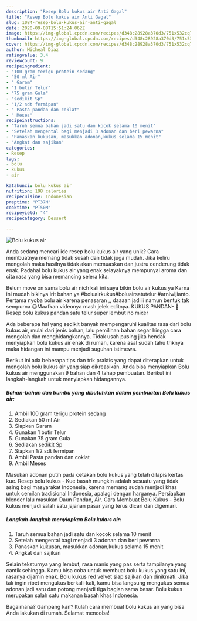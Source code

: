 ```yaml
---
description: "Resep Bolu kukus air Anti Gagal"
title: "Resep Bolu kukus air Anti Gagal"
slug: 1084-resep-bolu-kukus-air-anti-gagal
date: 2020-09-08T15:51:24.062Z
image: https://img-global.cpcdn.com/recipes/d348c28928a370d3/751x532cq70/bolu-kukus-air-foto-resep-utama.jpg
thumbnail: https://img-global.cpcdn.com/recipes/d348c28928a370d3/751x532cq70/bolu-kukus-air-foto-resep-utama.jpg
cover: https://img-global.cpcdn.com/recipes/d348c28928a370d3/751x532cq70/bolu-kukus-air-foto-resep-utama.jpg
author: Micheal Diaz
ratingvalue: 3.4
reviewcount: 9
recipeingredient:
- "100 gram terigu protein sedang"
- "50 ml Air"
- " Garam"
- "1 butir Telur"
- "75 gram Gula"
- "sedikit Sp"
- "1/2 sdt fermipan"
- " Pasta pandan dan coklat"
- " Meses"
recipeinstructions:
- "Taruh semua bahan jadi satu dan kocok selama 10 menit"
- "Setelah mengental bagi menjadi 3 adonan dan beri pewarna"
- "Panaskan kukusan, masukkan adonan,kukus selama 15 menit"
- "Angkat dan sajikan"
categories:
- Resep
tags:
- bolu
- kukus
- air

katakunci: bolu kukus air 
nutrition: 198 calories
recipecuisine: Indonesian
preptime: "PT37M"
cooktime: "PT50M"
recipeyield: "4"
recipecategory: Dessert

---
```



![Bolu kukus air](https://img-global.cpcdn.com/recipes/d348c28928a370d3/751x532cq70/bolu-kukus-air-foto-resep-utama.jpg)

Anda sedang mencari ide resep bolu kukus air yang unik? Cara membuatnya memang tidak susah dan tidak juga mudah. Jika keliru mengolah maka hasilnya tidak akan memuaskan dan justru cenderung tidak enak. Padahal bolu kukus air yang enak selayaknya mempunyai aroma dan cita rasa yang bisa memancing selera kita.

Belum move on sama bolu air nich kali ini saya bikin bolu air kukus ya Karna ini mudah bikinya irit bahan ya #boluairkukus#boluairsatutelur #arniwijianto. Pertama nyoba bolu air karena penasaran ,, daaaan jadiiii namun bentuk tak sempurna 😥Maafkan videonya mash jelek editnya. KUKUS PANDAN- 🍮 Resep bolu kukus pandan satu telur super lembut no mixer

Ada beberapa hal yang sedikit banyak mempengaruhi kualitas rasa dari bolu kukus air, mulai dari jenis bahan, lalu pemilihan bahan segar hingga cara mengolah dan menghidangkannya. Tidak usah pusing jika hendak menyiapkan bolu kukus air enak di rumah, karena asal sudah tahu triknya maka hidangan ini mampu menjadi suguhan istimewa.


Berikut ini ada beberapa tips dan trik praktis yang dapat diterapkan untuk mengolah bolu kukus air yang siap dikreasikan. Anda bisa menyiapkan Bolu kukus air menggunakan 9 bahan dan 4 tahap pembuatan. Berikut ini langkah-langkah untuk menyiapkan hidangannya.

<!--inarticleads1-->

##### Bahan-bahan dan bumbu yang dibutuhkan dalam pembuatan Bolu kukus air:

1. Ambil 100 gram terigu protein sedang
1. Sediakan 50 ml Air
1. Siapkan  Garam
1. Gunakan 1 butir Telur
1. Gunakan 75 gram Gula
1. Sediakan sedikit Sp
1. Siapkan 1/2 sdt fermipan
1. Ambil  Pasta pandan dan coklat
1. Ambil  Meses


Masukan adonan putih pada cetakan bolu kukus yang telah dilapis kertas kue. Resep bolu kukus - Kue basah mungkin adalah sesuatu yang tidak asing bagi masyarakat Indonesia, karena memang sudah menjadi khas untuk cemilan tradisional Indonesia, apalagi dengan harganya. Persiapkan blender lalu masukan Daun Pandan, Air. Cara Membuat Bolu Kukus - Bolu kukus menjadi salah satu jajanan pasar yang terus dicari dan digemari. 

<!--inarticleads2-->

##### Langkah-langkah menyiapkan Bolu kukus air:

1. Taruh semua bahan jadi satu dan kocok selama 10 menit
1. Setelah mengental bagi menjadi 3 adonan dan beri pewarna
1. Panaskan kukusan, masukkan adonan,kukus selama 15 menit
1. Angkat dan sajikan


Selain teksturnya yang lembut, rasa manis yang pas serta tampilanya yang cantik sehingga. Kamu bisa coba untuk membuat bolu kukus yang satu ini, rasanya dijamin enak. Bolu kukus red velvet siap sajikan dan dinikmati. Jika tak ingin ribet mengukus berkali-kali, kamu bisa langsung mengukus semua adonan jadi satu dan potong menjadi tiga bagian sama besar. Bolu kukus merupakan salah satu makanan basah khas Indonesia. 

Bagaimana? Gampang kan? Itulah cara membuat bolu kukus air yang bisa Anda lakukan di rumah. Selamat mencoba!
